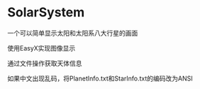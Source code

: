 # SolarSystem

一个可以简单显示太阳和太阳系八大行星的画面

使用EasyX实现图像显示

通过文件操作获取天体信息

如果中文出现乱码，将PlanetInfo.txt和StarInfo.txt的编码改为ANSI